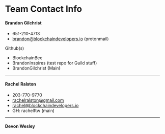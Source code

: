 # Team Contact Info

#### Brandon Gilchrist
  - 651-210-4713
  - brandon@blockchaindevelopers.io (protonmail)

Github(s)
  - BlockchainBee
  - BrandonInspires (test repo for Guild stuff)
  - BrandonGilchrist (Main)
---

#### Rachel Ralston
- 203-770-9770
- rachelralston@gmail.com
- rachel@blockchaindevelopers.io
- GH: rachelftw (main)
---

#### Devon Wesley
